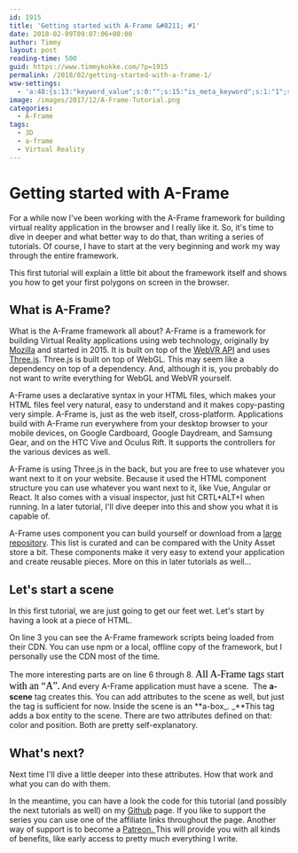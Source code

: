 ```yaml
---
id: 1915
title: 'Getting started with A-Frame &#8211; #1'
date: 2018-02-09T09:07:06+00:00
author: Timmy
layout: post
reading-time: 500
guid: https://www.timmykokke.com/?p=1915
permalink: /2018/02/getting-started-with-a-frame-1/
wsw-settings:
  - 'a:48:{s:13:"keyword_value";s:0:"";s:15:"is_meta_keyword";s:1:"1";s:17:"meta_keyword_type";s:10:"categories";s:13:"is_meta_title";s:1:"1";s:10:"meta_title";s:0:"";s:19:"is_meta_description";s:1:"1";s:21:"is_meta_robot_noindex";s:0:"";s:22:"is_meta_robot_nofollow";s:0:"";s:19:"is_meta_robot_noodp";s:0:"";s:20:"is_meta_robot_noydir";s:0:"";s:16:"meta_description";s:0:"";s:17:"is_over_sentences";s:0:"";s:20:"first_over_sentences";s:0:"";s:19:"last_over_sentences";s:0:"";s:16:"is_rich_snippets";s:0:"";s:18:"show_rich_snippets";s:0:"";s:12:"rating_value";s:1:"0";s:13:"review_author";s:0:"";s:14:"review_summary";s:0:"";s:18:"review_description";s:0:"";s:10:"event_name";s:0:"";s:10:"event_date";s:0:"";s:9:"event_url";s:0:"";s:19:"event_location_name";s:0:"";s:21:"event_location_street";s:0:"";s:23:"event_location_locality";s:0:"";s:21:"event_location_region";s:0:"";s:12:"people_fname";s:0:"";s:12:"people_lname";s:0:"";s:15:"people_locality";s:0:"";s:13:"people_region";s:0:"";s:12:"people_title";s:0:"";s:14:"people_homeurl";s:0:"";s:15:"people_photourl";s:0:"";s:12:"product_name";s:0:"";s:16:"product_imageurl";s:0:"";s:19:"product_description";s:0:"";s:14:"product_offers";s:0:"";s:18:"is_social_facebook";s:0:"";s:25:"social_facebook_publisher";s:0:"";s:22:"social_facebook_author";s:0:"";s:21:"social_facebook_title";s:0:"";s:27:"social_facebook_description";s:0:"";s:17:"is_social_twitter";s:0:"";s:20:"social_twitter_title";s:0:"";s:26:"social_twitter_description";s:0:"";s:15:"autolink_anchor";s:0:"";s:19:"is_disable_autolink";s:0:"";}'
image: /images/2017/12/A-Frame-Tutorial.png
categories:
  - A-Frame
tags:
  - 3D
  - a-frame
  - Virtual Reality
---
```

# Getting started with A-Frame

For a while now I've been working with the A-Frame framework for building virtual reality application in the browser and I really like it. So, it's time to dive in deeper and what better way to do that, than writing a series of tutorials. Of course, I have to start at the very beginning and work my way through the entire framework.

This first tutorial will explain a little bit about the framework itself and shows you how to get your first polygons on screen in the browser.

## What is A-Frame?

What is the A-Frame framework all about? A-Frame is a framework for building Virtual Reality applications using web technology, originally by <a href="https://mozvr.com/" target="_blank" rel="noopener">Mozilla</a> and started in 2015. It is built on top of the <a href="https://developer.mozilla.org/en-US/docs/Web/API/WebVR_API/Using_the_WebVR_API" target="_blank" rel="noopener">WebVR API</a> and uses <a href="https://threejs.org/" target="_blank" rel="noopener">Three.js</a>. Three.js is built on top of WebGL. This may seem like a dependency on top of a dependency. And, although it is, you probably do not want to write everything for WebGL and WebVR yourself.

A-Frame uses a declarative syntax in your HTML files, which makes your HTML files feel very natural, easy to understand and it makes copy-pasting very simple. A-Frame is, just as the web itself, cross-platform. Applications build with A-Frame run everywhere from your desktop browser to your mobile devices, on Google Cardboard, Google Daydream, and Samsung Gear, and on the HTC Vive and Oculus Rift. It supports the controllers for the various devices as well.

A-Frame is using Three.js in the back, but you are free to use whatever you want next to it on your website. Because it used the HTML component structure you can use whatever you want next to it, like Vue, Angular or React. It also comes with a visual inspector, just hit CRTL+ALT+I when running. In a later tutorial, I'll dive deeper into this and show you what it is capable of.

A-Frame uses component you can build yourself or download from a <a href="https://aframe.io/aframe-registry/" target="_blank" rel="noopener">large repository</a>. This list is curated and can be compared with the Unity Asset store a bit. These components make it very easy to extend your application and create reusable pieces. More on this in later tutorials as well&#8230;

## Let's start a scene

In this first tutorial, we are just going to get our feet wet. Let's start by having a look at a piece of HTML.
  


On line 3 you can see the A-Frame framework scripts being loaded from their CDN. You can use npm or a local, offline copy of the framework, but I personally use the CDN most of the time.

The more interesting parts are on line 6 through 8. <span style="display: inline !important; float: none; background-color: transparent; color: #000000; cursor: text; font-family: 'PT Serif',Georgia,Cambria,'Times New Roman',Times,serif; font-size: 17.93px; font-style: normal; font-variant: normal; font-weight: 400; letter-spacing: normal; orphans: 2; text-align: left; text-decoration: none; text-indent: 0px; text-transform: none; -webkit-text-stroke-width: 0px; white-space: normal; word-spacing: 0px;">All A-Frame tags start with an &#8220;A&#8221;.</span> And every A-Frame application must have a scene.  The **a-scene** tag creates this. You can add attributes to the scene as well, but just the tag is sufficient for now. Inside the scene is an **a-box_. _**This tag adds a box entity to the scene. There are two attributes defined on that: color and position. Both are pretty self-explanatory.

## What's next?

Next time I'll dive a little deeper into these attributes. How that work and what you can do with them.

In the meantime, you can have a look the code for this tutorial (and possibly the next tutorials as well) on my <a href="https://github.com/sorskoot/a-frame-tutorial/tree/master/01A" target="_blank" rel="noopener">Github</a> page. If you like to support the series you can use one of the affiliate links throughout the page. Another way of support is to become a <a href="https://www.patreon.com/sorskoot" target="_blank" rel="noopener">Patreon. </a>This will provide you with all kinds of benefits, like early access to pretty much everything I write.

&nbsp;

&nbsp;